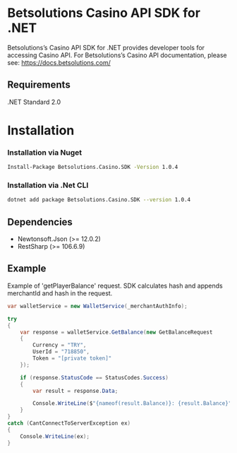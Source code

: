 # Betsolutions Casino API SDK for .NET

Betsolutions’s Casino API SDK for .NET provides developer tools for accessing Casino API. 
For Betsolutions’s Casino API documentation, please see: https://docs.betsolutions.com/

## Requirements

.NET Standard 2.0

# Installation
### Installation via Nuget
```bash
Install-Package Betsolutions.Casino.SDK -Version 1.0.4
```

### Installation via .Net CLI
```bash
dotnet add package Betsolutions.Casino.SDK --version 1.0.4
```

## Dependencies

- Newtonsoft.Json (>= 12.0.2)
- RestSharp (>= 106.6.9)

## Example
Example of 'getPlayerBalance' request. SDK calculates hash and appends merchantId and hash in the request.
```c#
var walletService = new WalletService(_merchantAuthInfo);

try
{
    var response = walletService.GetBalance(new GetBalanceRequest
    {
        Currency = "TRY",
        UserId = "718850",
        Token = "[private token]"
    });

    if (response.StatusCode == StatusCodes.Success)
    {
        var result = response.Data;

        Console.WriteLine($"{nameof(result.Balance)}: {result.Balance}");
    }
}
catch (CantConnectToServerException ex)
{
    Console.WriteLine(ex);
}

```
